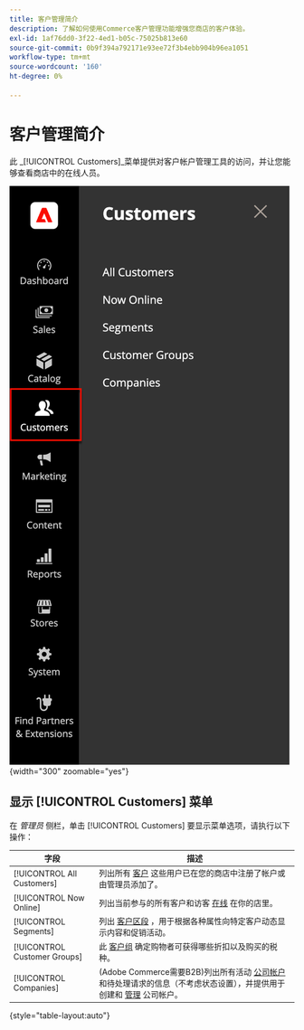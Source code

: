 ```yaml
---
title: 客户管理简介
description: 了解如何使用Commerce客户管理功能增强您商店的客户体验。
exl-id: 1af76dd0-3f22-4ed1-b05c-75025b813e60
source-git-commit: 0b9f394a792171e93ee72f3b4ebb904b96ea1051
workflow-type: tm+mt
source-wordcount: '160'
ht-degree: 0%

---
```


# 客户管理简介

此 _[!UICONTROL Customers]_菜单提供对客户帐户管理工具的访问，并让您能够查看商店中的在线人员。

![客户菜单](assets/admin-menu-customers.png){width="300" zoomable="yes"}

## 显示 [!UICONTROL Customers] 菜单

在 _管理员_ 侧栏，单击 [!UICONTROL Customers] 要显示菜单选项，请执行以下操作：

| 字段 | 描述 |
|---|---|
| [!UICONTROL All Customers] | 列出所有 [客户](../customers/customers-all.md) 这些用户已在您的商店中注册了帐户或由管理员添加了。 |
| [!UICONTROL Now Online] | 列出当前参与的所有客户和访客 [在线](../customers/now-online.md) 在你的店里。 |
| [!UICONTROL Segments] | 列出 [客户区段](../customers/customer-segments.md) ，用于根据各种属性向特定客户动态显示内容和促销活动。 |
| [!UICONTROL Customer Groups] | 此 [客户组](../customers/customer-groups.md) 确定购物者可获得哪些折扣以及购买的税种。 |
| [!UICONTROL Companies] | (Adobe Commerce需要B2B)列出所有活动 [公司帐户](../b2b/account-companies.md) 和待处理请求的信息（不考虑状态设置），并提供用于创建和 [管理](../b2b/account-company-manage.md) 公司帐户。 |

{style="table-layout:auto"}
